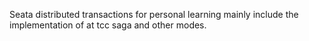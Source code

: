 Seata distributed transactions for personal learning mainly include the implementation of at tcc saga and other modes.
